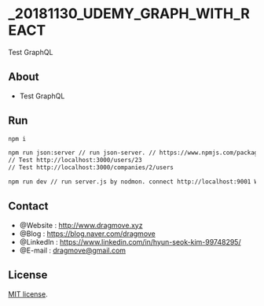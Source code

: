 # _20181130_UDEMY_GRAPH_WITH_REACT
Test GraphQL

## About
* Test GraphQL


## Run

```sh
npm i

npm run json:server // run json-server. // https://www.npmjs.com/package/json-server  
// Test http://localhost:3000/users/23  
// Test http://localhost:3000/companies/2/users  

npm run dev // run server.js by nodmon. connect http://localhost:9001 Web App
```


## Contact
* @Website : http://www.dragmove.xyz
* @Blog : https://blog.naver.com/dragmove
* @LinkedIn : https://www.linkedin.com/in/hyun-seok-kim-99748295/
* @E-mail : dragmove@gmail.com


## License
[MIT license](http://danro.mit-license.org/).